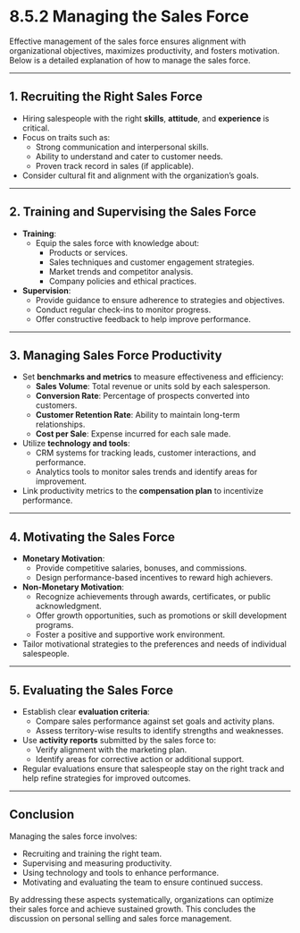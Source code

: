 # 8.5.2 Managing the Sales Force

Effective management of the sales force ensures alignment with organizational objectives, maximizes productivity, and fosters motivation. Below is a detailed explanation of how to manage the sales force.

---

## 1. **Recruiting the Right Sales Force**
   - Hiring salespeople with the right **skills**, **attitude**, and **experience** is critical.
   - Focus on traits such as:
     - Strong communication and interpersonal skills.
     - Ability to understand and cater to customer needs.
     - Proven track record in sales (if applicable).
   - Consider cultural fit and alignment with the organization’s goals.

---

## 2. **Training and Supervising the Sales Force**
   - **Training**:
     - Equip the sales force with knowledge about:
       - Products or services.
       - Sales techniques and customer engagement strategies.
       - Market trends and competitor analysis.
       - Company policies and ethical practices.
   - **Supervision**:
     - Provide guidance to ensure adherence to strategies and objectives.
     - Conduct regular check-ins to monitor progress.
     - Offer constructive feedback to help improve performance.

---

## 3. **Managing Sales Force Productivity**
   - Set **benchmarks and metrics** to measure effectiveness and efficiency:
     - **Sales Volume**: Total revenue or units sold by each salesperson.
     - **Conversion Rate**: Percentage of prospects converted into customers.
     - **Customer Retention Rate**: Ability to maintain long-term relationships.
     - **Cost per Sale**: Expense incurred for each sale made.
   - Utilize **technology and tools**:
     - CRM systems for tracking leads, customer interactions, and performance.
     - Analytics tools to monitor sales trends and identify areas for improvement.
   - Link productivity metrics to the **compensation plan** to incentivize performance.

---

## 4. **Motivating the Sales Force**
   - **Monetary Motivation**:
     - Provide competitive salaries, bonuses, and commissions.
     - Design performance-based incentives to reward high achievers.
   - **Non-Monetary Motivation**:
     - Recognize achievements through awards, certificates, or public acknowledgment.
     - Offer growth opportunities, such as promotions or skill development programs.
     - Foster a positive and supportive work environment.
   - Tailor motivational strategies to the preferences and needs of individual salespeople.

---

## 5. **Evaluating the Sales Force**
   - Establish clear **evaluation criteria**:
     - Compare sales performance against set goals and activity plans.
     - Assess territory-wise results to identify strengths and weaknesses.
   - Use **activity reports** submitted by the sales force to:
     - Verify alignment with the marketing plan.
     - Identify areas for corrective action or additional support.
   - Regular evaluations ensure that salespeople stay on the right track and help refine strategies for improved outcomes.

---

## Conclusion
Managing the sales force involves:
- Recruiting and training the right team.
- Supervising and measuring productivity.
- Using technology and tools to enhance performance.
- Motivating and evaluating the team to ensure continued success.

By addressing these aspects systematically, organizations can optimize their sales force and achieve sustained growth. This concludes the discussion on personal selling and sales force management.
